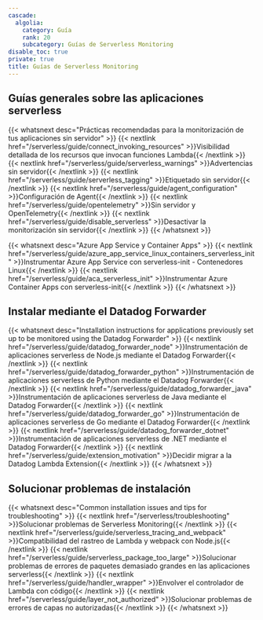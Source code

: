 ```yaml
---
cascade:
  algolia:
    category: Guía
    rank: 20
    subcategory: Guías de Serverless Monitoring
disable_toc: true
private: true
title: Guías de Serverless Monitoring
---
```


## Guías generales sobre las aplicaciones serverless

{{< whatsnext desc="Prácticas recomendadas para la monitorización de tus aplicaciones sin servidor" >}}
    {{< nextlink href="/serverless/guide/connect_invoking_resources" >}}Visibilidad detallada de los recursos que invocan funciones Lambda{{< /nextlink >}}
    {{< nextlink href="/serverless/guide/serverless_warnings" >}}Advertencias sin servidor{{< /nextlink >}}
    {{< nextlink href="/serverless/guide/serverless_tagging" >}}Etiquetado sin servidor{{< /nextlink >}}
    {{< nextlink href="/serverless/guide/agent_configuration" >}}Configuración de Agent{{< /nextlink >}}
    {{< nextlink href="/serverless/guide/opentelemetry" >}}Sin servidor y OpenTelemetry{{< /nextlink >}}
    {{< nextlink href="/serverless/guide/disable_serverless" >}}Desactivar la monitorización sin servidor{{< /nextlink >}}
{{< /whatsnext >}}

{{< whatsnext desc="Azure App Service y Container Apps" >}}
    {{< nextlink href="/serverless/guide/azure_app_service_linux_containers_serverless_init" >}}Instrumentar Azure App Service con serverless-init - Contenedores Linux{{< /nextlink >}}
    {{< nextlink href="/serverless/guide/aca_serverless_init" >}}Instrumentar Azure Container Apps con serverless-init{{< /nextlink >}}
{{< /whatsnext >}}

## Instalar mediante el Datadog Forwarder

{{< whatsnext desc="Installation instructions for applications previously set up to be monitored using the Datadog Forwarder" >}}
    {{< nextlink href="/serverless/guide/datadog_forwarder_node" >}}Instrumentación de aplicaciones serverless de Node.js mediante el Datadog Forwarder{{< /nextlink >}}
    {{< nextlink href="/serverless/guide/datadog_forwarder_python" >}}Instrumentación de aplicaciones serverless de Python mediante el Datadog Forwarder{{< /nextlink >}}
    {{< nextlink href="/serverless/guide/datadog_forwarder_java" >}}Instrumentación de aplicaciones serverless de Java mediante el Datadog Forwarder{{< /nextlink >}}
    {{< nextlink href="/serverless/guide/datadog_forwarder_go" >}}Instrumentación de aplicaciones serverless de Go mediante el Datadog Forwarder{{< /nextlink >}}
    {{< nextlink href="/serverless/guide/datadog_forwarder_dotnet" >}}Instrumentación de aplicaciones serverless de .NET mediante el Datadog Forwarder{{< /nextlink >}}
    {{< nextlink href="/serverless/guide/extension_motivation" >}}Decidir migrar a la Datadog Lambda Extension{{< /nextlink >}}
{{< /whatsnext >}}

## Solucionar problemas de instalación

{{< whatsnext desc="Common installation issues and tips for troubleshooting" >}}
    {{< nextlink href="/serverless/troubleshooting" >}}Solucionar problemas de Serverless Monitoring{{< /nextlink >}}
    {{< nextlink href="/serverless/guide/serverless_tracing_and_webpack" >}}Compatibilidad del rastreo de Lambda y webpack con Node.js{{< /nextlink >}}
    {{< nextlink href="/serverless/guide/serverless_package_too_large" >}}Solucionar problemas de errores de paquetes demasiado grandes en las aplicaciones serverless{{< /nextlink >}}
    {{< nextlink href="/serverless/guide/handler_wrapper" >}}Envolver el controlador de Lambda con código{{< /nextlink >}}
    {{< nextlink href="/serverless/guide/layer_not_authorized" >}}Solucionar problemas de errores de capas no autorizadas{{< /nextlink >}}
{{< /whatsnext >}}